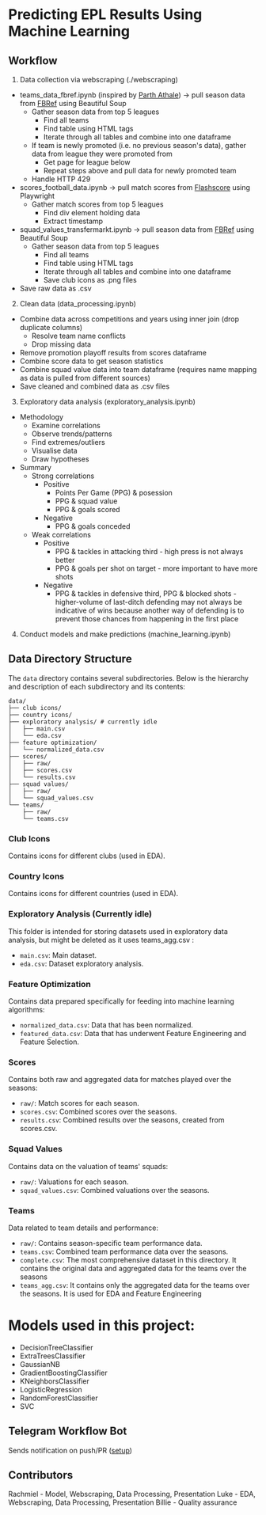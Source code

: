 # Predicting EPL Results Using Machine Learning
## Workflow
1. Data collection via webscraping (./webscraping)
- teams_data_fbref.ipynb (inspired by [Parth Athale](https://github.com/parth1902/Scrape-FBref-data)) -> pull season data from [FBRef](https://fbref.com/en/) using Beautiful Soup
    - Gather season data from top 5 leagues
        - Find all teams
        - Find table using HTML tags
        - Iterate through all tables and combine into one dataframe
    - If team is newly promoted (i.e. no previous season's data), gather data from league they were promoted from
        - Get page for league below
        - Repeat steps above and pull data for newly promoted team
    - Handle HTTP 429
- scores_football_data.ipynb -> pull match scores from [Flashscore](https://www.flashscore.com/) using Playwright
    - Gather match scores from top 5 leagues
        - Find div element holding data
        - Extract timestamp
- squad_values_transfermarkt.ipynb -> pull season data from [FBRef](https://fbref.com/en/) using Beautiful Soup
    - Gather season data from top 5 leagues
        - Find all teams
        - Find table using HTML tags
        - Iterate through all tables and combine into one dataframe
        - Save club icons as .png files
- Save raw data as .csv
2. Clean data (data_processing.ipynb)
- Combine data across competitions and years using inner join (drop duplicate columns)
    - Resolve team name conflicts
    - Drop missing data
- Remove promotion playoff results from scores dataframe
- Combine score data to get season statistics
- Combine squad value data into team dataframe (requires name mapping as data is pulled from different sources)
- Save cleaned and combined data as .csv files
3. Exploratory data analysis (exploratory_analysis.ipynb)
- Methodology
    - Examine correlations
    - Observe trends/patterns
    - Find extremes/outliers
    - Visualise data
    - Draw hypotheses
- Summary
    - Strong correlations
        - Positive
            - Points Per Game (PPG) & posession
            - PPG & squad value
            - PPG & goals scored
        - Negative
            - PPG & goals conceded
    - Weak correlations
        - Positive
            - PPG & tackles in attacking third - high press is not always better
            - PPG & goals per shot on target - more important to have more shots
        - Negative
            - PPG & tackles in defensive third, PPG & blocked shots - higher-volume of last-ditch defending may not always be indicative of wins because another way of defending is to prevent those chances from happening in the first place
4. Conduct models and make predictions (machine_learning.ipynb)

## Data Directory Structure

The `data` directory contains several subdirectories. Below is the hierarchy and description of each subdirectory and its contents:

```
data/
├── club icons/
├── country icons/
├── exploratory analysis/ # currently idle
│   ├── main.csv
│   └── eda.csv
├── feature optimization/
│   └── normalized_data.csv
├── scores/
│   ├── raw/
│   ├── scores.csv
│   └── results.csv
├── squad values/
│   ├── raw/
│   └── squad_values.csv
└── teams/
    ├── raw/
    └── teams.csv
```

### Club Icons
Contains icons for different clubs (used in EDA).

### Country Icons
Contains icons for different countries (used in EDA).

### Exploratory Analysis (Currently idle)
This folder is intended for storing datasets used in exploratory data analysis, but might be deleted as it uses teams_agg.csv :
- `main.csv`: Main dataset.
- `eda.csv`: Dataset exploratory analysis.

### Feature Optimization
Contains data prepared specifically for feeding into machine learning algorithms:
- `normalized_data.csv`: Data that has been normalized.
- `featured_data.csv`: Data that has underwent Feature Engineering and Feature Selection.

### Scores
Contains both raw and aggregated data for matches played over the seasons:
- `raw/`: Match scores for each season.
- `scores.csv`: Combined scores over the seasons.
- `results.csv`: Combined results over the seasons, created from scores.csv.

### Squad Values
Contains data on the valuation of teams' squads:
- `raw/`: Valuations for each season.
- `squad_values.csv`: Combined valuations over the seasons.

### Teams
Data related to team details and performance:
- `raw/`: Contains season-specific team performance data.
- `teams.csv`: Combined team performance data over the seasons.
- `complete.csv`: The most comprehensive dataset in this directory. It contains the original data and aggregated data for the teams over the seasons
- `teams_agg.csv`: It contains only the aggregated data for the teams over the seasons. It is used for EDA and Feature Engineering

# Models used in this project:
- DecisionTreeClassifier
- ExtraTreesClassifier
- GaussianNB
- GradientBoostingClassifier
- KNeighborsClassifier
- LogisticRegression
- RandomForestClassifier
- SVC

## Telegram Workflow Bot
Sends notification on push/PR ([setup](https://cyaninfinite.com/getting-updates-from-github-via-telegram-bot/))

## Contributors
Rachmiel - Model, Webscraping, Data Processing, Presentation
Luke - EDA, Webscraping, Data Processing, Presentation
Billie - Quality assurance
